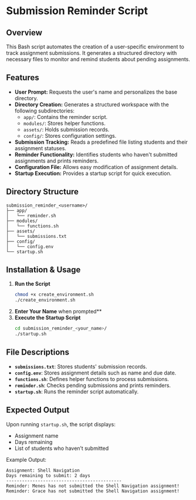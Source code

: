 # Submission Reminder Script

## Overview
This Bash script automates the creation of a user-specific environment to track assignment submissions. It generates a structured directory with necessary files to monitor and remind students about pending assignments.

## Features
- **User Prompt:** Requests the user's name and personalizes the base directory.
- **Directory Creation:** Generates a structured workspace with the following subdirectories:
  - `app/`: Contains the reminder script.
  - `modules/`: Stores helper functions.
  - `assets/`: Holds submission records.
  - `config/`: Stores configuration settings.
- **Submission Tracking:** Reads a predefined file listing students and their assignment statuses.
- **Reminder Functionality:** Identifies students who haven't submitted assignments and prints reminders.
- **Configuration File:** Allows easy modification of assignment details.
- **Startup Execution:** Provides a startup script for quick execution.

## Directory Structure
```
submission_reminder_<username>/
├── app/
│   └── reminder.sh
├── modules/
│   └── functions.sh
├── assets/
│   └── submissions.txt
├── config/
│   └── config.env
└── startup.sh
```

## Installation & Usage
1. **Run the Script**
   ```bash
   chmod +x create_environment.sh
   ./create_environment.sh
   ```
2. **Enter Your Name** when prompted**
3. **Execute the Startup Script**
   ```bash
   cd submission_reminder_<your_name>/
   ./startup.sh
   ```

## File Descriptions
- **`submissions.txt`**: Stores students' submission records.
- **`config.env`**: Stores assignment details such as name and due date.
- **`functions.sh`**: Defines helper functions to process submissions.
- **`reminder.sh`**: Checks pending submissions and prints reminders.
- **`startup.sh`**: Runs the reminder script automatically.

## Expected Output
Upon running `startup.sh`, the script displays:
- Assignment name
- Days remaining
- List of students who haven’t submitted

Example Output:
```
Assignment: Shell Navigation
Days remaining to submit: 2 days
--------------------------------------------
Reminder: Menes has not submitted the Shell Navigation assignment!
Reminder: Grace has not submitted the Shell Navigation assignment!
```


